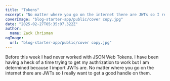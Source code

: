 ```yaml
---
title: "Tokens"
excerpt: "No matter where you go on the internet there are JWTs so I really want to get a good handle on them."
coverImage: "blog-starter-app/public/cover copy.jpg"
date: "2025-02-27T05:35:07.322Z"
author:
  name: Zack Chrisman
ogImage:
  url: "blog-starter-app/public/cover copy.jpg"
---
```


Before this week I had never worked with JSON Web Tokens. I have been having a heck of a time trying to get my authrization to work but I am determined because I import JWTs are. No matter where you go on the internet there are JWTs so I really want to get a good handle on them.
